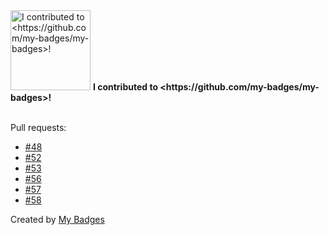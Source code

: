<img src="https://github.com/my-badges/my-badges/blob/master/src/all-badges/my-badges-contributor/my-badges-contributor.png?raw=true" alt="I contributed to &lt;https://github.com/my-badges/my-badges&gt;!" title="I contributed to &lt;https://github.com/my-badges/my-badges&gt;!" width="128">
<strong>I contributed to &lt;https://github.com/my-badges/my-badges&gt;!</strong>
<br><br>

Pull requests:

- <a href="https://github.com/my-badges/my-badges/pull/48">#48</a>
- <a href="https://github.com/my-badges/my-badges/pull/52">#52</a>
- <a href="https://github.com/my-badges/my-badges/pull/53">#53</a>
- <a href="https://github.com/my-badges/my-badges/pull/56">#56</a>
- <a href="https://github.com/my-badges/my-badges/pull/57">#57</a>
- <a href="https://github.com/my-badges/my-badges/pull/58">#58</a>


Created by <a href="https://github.com/my-badges/my-badges">My Badges</a>